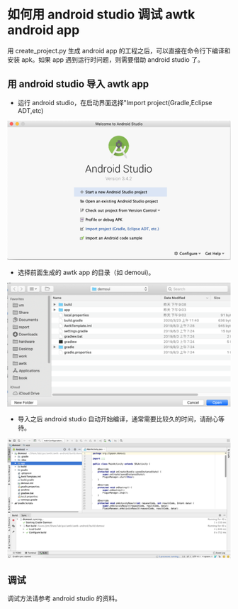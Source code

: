 # 如何用 android studio 调试 awtk android app

用 create_project.py 生成 android app 的工程之后，可以直接在命令行下编译和安装 apk。如果 app 遇到运行时问题，则需要借助 android studio 了。

## 用 android studio 导入 awtk app

* 运行 android studio，在启动界面选择"Import project(Gradle,Eclipse ADT,etc)

![](images/android_studio_start.png)

* 选择前面生成的 awtk app 的目录（如 demoui)。

![](images/android_studion_import.png)

* 导入之后 android studio 自动开始编译，通常需要比较久的时间，请耐心等待。

![](images/android_studio_build.png)

## 调试

调试方法请参考 android studio 的资料。
	
